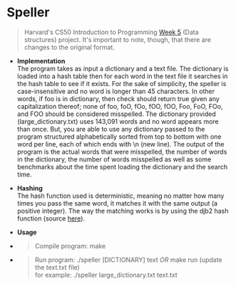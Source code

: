 # Speller
> Harvard's CS50 Introduction to Programming [Week 5](https://cs50.harvard.edu/college/2022/spring/psets/5/speller/#speller) (Data structures) project. It's important to note, though, that there are changes to the original format. <br/>

* **Implementation** <br/>
The program takes as input a dictionary and a text file. The dictionary is loaded into a hash table then for each word in the text file it searches in the hash table to see if it exists. For the sake of simplicity, the speller is case-insensitive and no word is longer than 45 characters. In other words, if foo is in dictionary, then check should return true given any capitalization thereof; none of foo, foO, fOo, fOO, fOO, Foo, FoO, FOo, and FOO should be considered misspelled. The dictionary provided (large_dictionary.txt) uses 143,091 words and no word appears more than once. But, you are able to use any dictionary passed to the program structured alphabetically sorted from top to bottom with one word per line, each of which ends with \n (new line). The output of the program is the actual words that were misspelled, the number of words in the dictionary, the number of words misspelled as well as some benchmarks about the time spent loading the dictionary and the search time.

* **Hashing** <br/>
The hash function used is deterministic, meaning no matter how many times you pass the same word, it matches it with the same output (a positive integer). The way the matching works is by using the djb2 hash function (source [here](https://theartincode.stanis.me/008-djb2/)).

* **Usage** <br/>
* > Compile program: make <br/>
* > Run program: ./speller [DICTIONARY] text *OR* make run (update the text.txt file) <br/>
  for example: ./speller large_dictionary.txt text.txt <br/>
